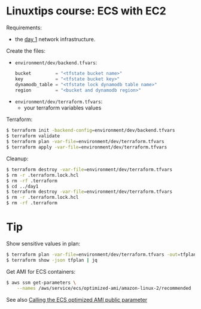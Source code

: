 # Linuxtips course: ECS with EC2

Requirements:

* the [day 1](../day1/README.md) network infrastructure.

Create the files:
* `environment/dev/backend.tfvars`:
  ```tf
  bucket         = "<tfstate bucket name>"
  key            = "<tfstate bucket key>"
  dynamodb_table = "<tfstate lock dynamodb table name>"
  region         = "<bucket and dynamodb region>"
  ```
* `environment/dev/terraform.tfvars`:
  * your terraform variables values

Terraform:

```bash
$ terraform init -backend-config=environment/dev/backend.tfvars
$ terraform validate
$ terraform plan -var-file=environment/dev/terraform.tfvars
$ terraform apply -var-file=environment/dev/terraform.tfvars
```

Cleanup:

```bash
$ terraform destroy -var-file=environment/dev/terraform.tfvars
$ rm -r .terraform.lock.hcl 
$ rm -rf .terraform
$ cd ../day1
$ terraform destroy -var-file=environment/dev/terraform.tfvars
$ rm -r .terraform.lock.hcl 
$ rm -rf .terraform
```

# Tip

Show sensitive values in plan:

```bash
$ terraform plan -var-file=environment/dev/terraform.tfvars -out=tfplan
$ terraform show -json tfplan | jq
```

Get AMI for ECS containers:

```bash
$ aws ssm get-parameters \
    --names /aws/service/ecs/optimized-ami/amazon-linux-2/recommended
```

See also [Calling the ECS optimized AMI public parameter](https://docs.aws.amazon.com/systems-manager/latest/userguide/parameter-store-public-parameters-ecs.html)

